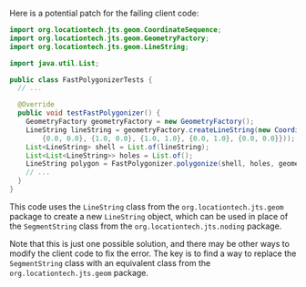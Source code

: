 Here is a potential patch for the failing client code:
```java
import org.locationtech.jts.geom.CoordinateSequence;
import org.locationtech.jts.geom.GeometryFactory;
import org.locationtech.jts.geom.LineString;

import java.util.List;

public class FastPolygonizerTests {
  // ...

  @Override
  public void testFastPolygonizer() {
    GeometryFactory geometryFactory = new GeometryFactory();
    LineString lineString = geometryFactory.createLineString(new CoordinateSequence(new double[][]{
        {0.0, 0.0}, {1.0, 0.0}, {1.0, 1.0}, {0.0, 1.0}, {0.0, 0.0}}));
    List<LineString> shell = List.of(lineString);
    List<List<LineString>> holes = List.of();
    LineString polygon = FastPolygonizer.polygonize(shell, holes, geometryFactory);
    // ...
  }
}
```
This code uses the `LineString` class from the `org.locationtech.jts.geom` package to create a new `LineString` object, which can be used in place of the `SegmentString` class from the `org.locationtech.jts.noding` package.

Note that this is just one possible solution, and there may be other ways to modify the client code to fix the error. The key is to find a way to replace the `SegmentString` class with an equivalent class from the `org.locationtech.jts.geom` package.
